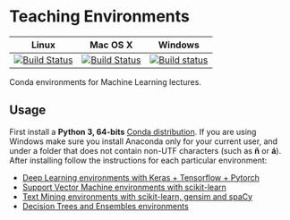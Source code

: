 # Teaching Environments

|Linux|Mac OS X|Windows|
|-----|--------|-------|
|[![Build Status](https://travis-ci.org/albarji/teaching-environments.svg?branch=master)](https://travis-ci.org/albarji/teaching-environments)|[![Build Status](https://travis-ci.org/albarji/teaching-environments.svg?branch=master)](https://travis-ci.org/albarji/teaching-environments)|[![Build status](https://ci.appveyor.com/api/projects/status/jb3rcrh3n0pavv5c?svg=true)](https://ci.appveyor.com/project/albarji/teaching-environments)|

Conda environments for Machine Learning lectures.

## Usage

First install a **Python 3, 64-bits** [Conda distribution](https://anaconda.org/anaconda/python). If you are using Windows make sure you install Anaconda only for your current user, and under a folder that does not contain non-UTF characters (such as **ñ** or **á**). After installing follow the instructions for each particular environment:

* [Deep Learning environments with Keras + Tensorflow + Pytorch](https://github.com/albarji/teaching-environments-deeplearning)
* [Support Vector Machine environments with scikit-learn](SVMs)
* [Text Mining environments with scikit-learn, gensim and spaCy](textmining)
* [Decision Trees and Ensembles environments](ensembles)
